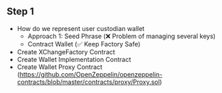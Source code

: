 ## Step 1

- How do we represent user custodian wallet
  - Approach 1: Seed Phrase (❌ Problem of managing several keys)
  - Contract Wallet (✅ Keep Factory Safe)
- Create XChangeFactory Contract
- Create Wallet Implementation Contract
- Create Wallet Proxy Contract (https://github.com/OpenZeppelin/openzeppelin-contracts/blob/master/contracts/proxy/Proxy.sol)
